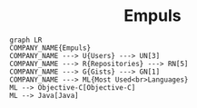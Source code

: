 <h1 align="center">Empuls</h1>

```mermaid
graph LR
COMPANY_NAME{Empuls}
COMPANY_NAME ---> U{Users} ---> UN[3]
COMPANY_NAME ---> R{Repositories} ---> RN[5]
COMPANY_NAME ---> G{Gists} ---> GN[1]
COMPANY_NAME ---> ML{Most Used<br>Languages}
ML --> Objective-C[Objective-C]
ML --> Java[Java]
```
